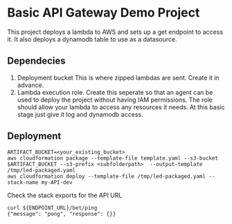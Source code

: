 # Basic API Gateway Demo Project

This project deploys a lambda to AWS and sets up a get endpoint to access it.  It also deploys a dynamodb table to use as a datasource.

## Dependecies
1. Deployment bucket
This is where zipped lambdas are sent.  Create it in advance.
2. Lambda execution role.
Create this seperate so that an agent can be used to deploy the project without having IAM permissions.  The role should allow your lambda to access any resources it needs.  At this basic stage just give it log and dynamodb access.

## Deployment
```
ARTIFACT_BUCKET=<your_existing_bucket>
aws cloudformation package --template-file template.yaml --s3-bucket $ARTIFACT_BUCKET --s3-prefix <subfolderpath>  --output-template /tmp/led-packaged.yaml
aws cloudformation deploy --template-file /tmp/led-packaged.yaml --stack-name my-API-dev
```

Check the stack exports for the API URL
```
curl ${ENDPOINT_URL}/bet/ping
{"message": "pong", "response": {}}
```
